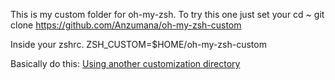 This is my custom  folder for oh-my-zsh.
To try this one just set your 
	cd ~
	git clone https://github.com/Anzumana/oh-my-zsh-custom
	
Inside your zshrc.
	ZSH_CUSTOM=$HOME/oh-my-zsh-custom

Basically do this:
[Using another customization directory](https://github.com/robbyrussell/oh-my-zsh/wiki/Customization#using-another-customization-directory)

